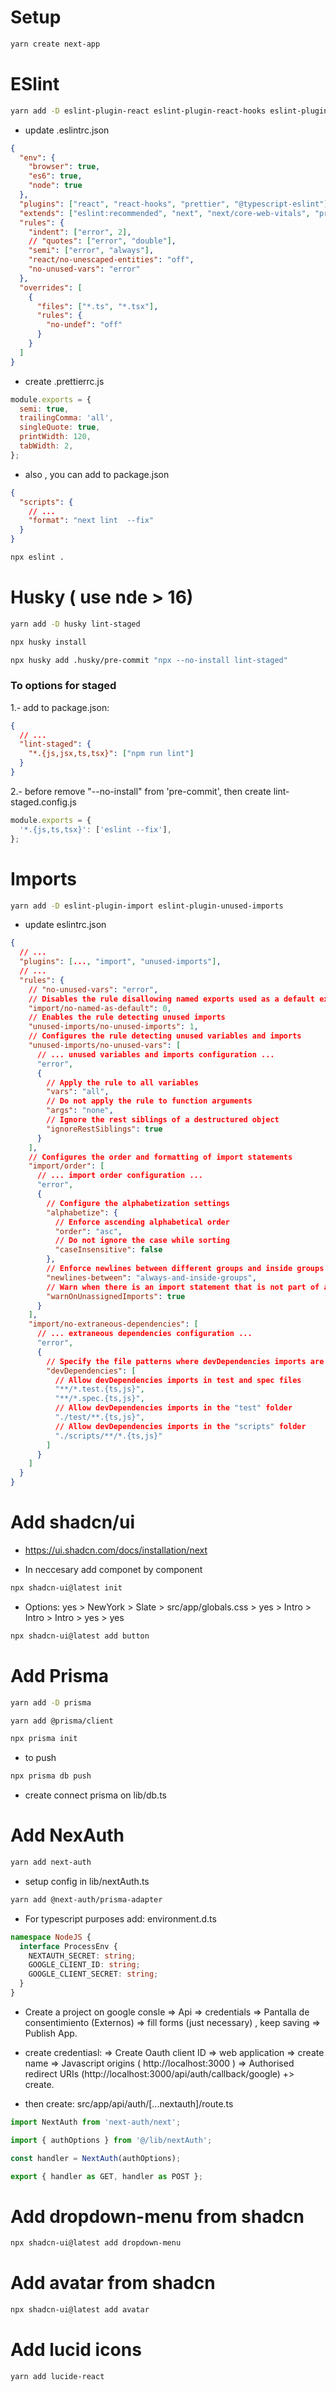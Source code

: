 # Setup

```bash
yarn create next-app
```

# ESlint

```bash
yarn add -D eslint-plugin-react eslint-plugin-react-hooks eslint-plugin-prettier @typescript-eslint/eslint-plugin @typescript-eslint/parser eslint-config-prettier eslint-plugin-next eslint-plugin-jsx-a11y
```

- update .eslintrc.json

```json
{
  "env": {
    "browser": true,
    "es6": true,
    "node": true
  },
  "plugins": ["react", "react-hooks", "prettier", "@typescript-eslint"],
  "extends": ["eslint:recommended", "next", "next/core-web-vitals", "prettier"],
  "rules": {
    "indent": ["error", 2],
    // "quotes": ["error", "double"],
    "semi": ["error", "always"],
    "react/no-unescaped-entities": "off",
    "no-unused-vars": "error"
  },
  "overrides": [
    {
      "files": ["*.ts", "*.tsx"],
      "rules": {
        "no-undef": "off"
      }
    }
  ]
}
```

- create .prettierrc.js

```js
module.exports = {
  semi: true,
  trailingComma: 'all',
  singleQuote: true,
  printWidth: 120,
  tabWidth: 2,
};
```

- also , you can add to package.json

```json
{
  "scripts": {
    // ...
    "format": "next lint  --fix"
  }
}
```

```bash
npx eslint .
```

# Husky ( use nde > 16)

```bash
yarn add -D husky lint-staged
```

```bash
npx husky install
```

```bash
npx husky add .husky/pre-commit "npx --no-install lint-staged"
```

### To options for staged

1.- add to package.json:

```json
{
  // ...
  "lint-staged": {
    "*.{js,jsx,ts,tsx}": ["npm run lint"]
  }
}
```

2.- before remove "--no-install" from 'pre-commit', then create lint-staged.config.js

```js
module.exports = {
  '*.{js,ts,tsx}': ['eslint --fix'],
};
```

# Imports

```bash
yarn add -D eslint-plugin-import eslint-plugin-unused-imports
```

- update eslintrc.json

```json
{
  // ...
  "plugins": [..., "import", "unused-imports"],
  // ...
  "rules": {
    // "no-unused-vars": "error",
    // Disables the rule disallowing named exports used as a default export
    "import/no-named-as-default": 0,
    // Enables the rule detecting unused imports
    "unused-imports/no-unused-imports": 1,
    // Configures the rule detecting unused variables and imports
    "unused-imports/no-unused-vars": [
      // ... unused variables and imports configuration ...
      "error",
      {
        // Apply the rule to all variables
        "vars": "all",
        // Do not apply the rule to function arguments
        "args": "none",
        // Ignore the rest siblings of a destructured object
        "ignoreRestSiblings": true
      }
    ],
    // Configures the order and formatting of import statements
    "import/order": [
      // ... import order configuration ...
      "error",
      {
        // Configure the alphabetization settings
        "alphabetize": {
          // Enforce ascending alphabetical order
          "order": "asc",
          // Do not ignore the case while sorting
          "caseInsensitive": false
        },
        // Enforce newlines between different groups and inside groups of imports
        "newlines-between": "always-and-inside-groups",
        // Warn when there is an import statement that is not part of any group
        "warnOnUnassignedImports": true
      }
    ],
    "import/no-extraneous-dependencies": [
      // ... extraneous dependencies configuration ...
      "error",
      {
        // Specify the file patterns where devDependencies imports are allowed
        "devDependencies": [
          // Allow devDependencies imports in test and spec files
          "**/*.test.{ts,js}",
          "**/*.spec.{ts,js}",
          // Allow devDependencies imports in the "test" folder
          "./test/**.{ts,js}",
          // Allow devDependencies imports in the "scripts" folder
          "./scripts/**/*.{ts,js}"
        ]
      }
    ]
  }
}
```

<!--  -->

# Add shadcn/ui

- https://ui.shadcn.com/docs/installation/next

- In neccesary add componet by component

```bash
npx shadcn-ui@latest init
```

- Options: yes > NewYork > Slate > src/app/globals.css > yes > Intro > Intro > Intro > yes > yes

```bash
npx shadcn-ui@latest add button
```

# Add Prisma

```bash
yarn add -D prisma
```

```bash
yarn add @prisma/client
```

```bash
npx prisma init
```

- to push

```bash
npx prisma db push
```

- create connect prisma on lib/db.ts

<!--  -->

# Add NexAuth

```bash
yarn add next-auth
```

- setup config in lib/nextAuth.ts

```bash
yarn add @next-auth/prisma-adapter
```

- For typescript purposes add: environment.d.ts

```ts
namespace NodeJS {
  interface ProcessEnv {
    NEXTAUTH_SECRET: string;
    GOOGLE_CLIENT_ID: string;
    GOOGLE_CLIENT_SECRET: string;
  }
}
```

- Create a project on google consle
  => Api
  => credentials
  => Pantalla de consentimiento (Externos)
  => fill forms (just necessary) , keep saving
  => Publish App.

- create credentiasl:
  => Create Oauth client ID
  => web application
  => create name
  => Javascript origins ( http://localhost:3000 )
  => Authorised redirect URIs (http://localhost:3000/api/auth/callback/google)
  +> create.

- then create: src/app/api/auth/[...nextauth]/route.ts

```ts
import NextAuth from 'next-auth/next';

import { authOptions } from '@/lib/nextAuth';

const handler = NextAuth(authOptions);

export { handler as GET, handler as POST };
```

<!--  -->

# Add dropdown-menu from shadcn

```bash
npx shadcn-ui@latest add dropdown-menu
```

# Add avatar from shadcn

```bash
npx shadcn-ui@latest add avatar
```

# Add lucid icons

```bash
yarn add lucide-react
```
